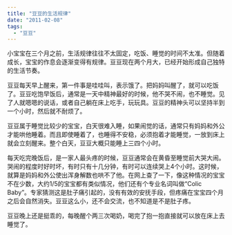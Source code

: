 ```yaml
---
title: "豆豆的生活规律"
date: "2011-02-08"
tags: 
  - "豆豆"
---
```


小宝宝在三个月之前，生活规律往往不太固定，吃饭、睡觉的时间不太准。但随着成长，宝宝的作息会逐渐变得有规律。豆豆现在两个月大，已经开始形成自己独特的生活节奏。

豆豆每天早上醒来，第一件事是哇哇叫，表示饿了。把妈妈叫醒了，就可以吃饭了。豆豆吃饱早饭后，通常是一天中精神最好的时候，他不哭不闹，也不睡觉。见了人就嗯嗯的说话，或者自己躺在床上吃手，玩玩具。豆豆的精神头可以坚持半到一个小时，然后就不耐烦了。

豆豆属于睡觉比较少的宝宝，白天很难入睡，如果闹觉的话，通常只有妈妈和外公才能哄他睡着。而且即使睡着了，也睡得不安稳，必须抱着才能睡觉，一放到床上就会立刻醒来。整个白天，豆豆大概只能睡上三四个小时。

每天吃完晚饭后，是一家人最头疼的时候，豆豆通常会在黄昏至睡觉前大哭大闹。哭闹的程度时好时坏，有时只有十几分钟，有时可以连续哭上4个小时。这时候，就算是妈妈和外公使出浑身解数也哄不了他。在网上查了一下，像这种情况的宝宝不在少数，大约1/5的宝宝都有类似情况，他们还有个专业名词叫做“Colic Baby”。专家猜测这是肚子痛引起的，没有有效的安抚手段，但疼痛在宝宝四个月之后会自然消失。豆豆这么小，还不会交流，也不知道是不是肚子疼。

豆豆晚上还是挺乖的，每晚醒个两三次喝奶，喝完了抱一抱直接就可以放在床上去睡觉了。
